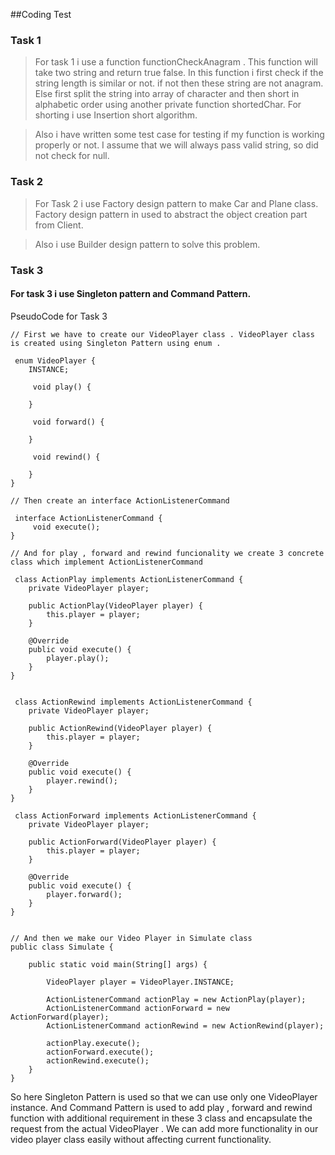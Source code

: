 
##Coding Test

### Task 1

> For task 1 i use a function functionCheckAnagram . This function will take two string and return true false.
In this function i first check if the string length is similar or not. if not then these string are not anagram. Else first split the string into array of character and then
short in alphabetic order using another private function shortedChar. For shorting i use Insertion short algorithm. 

> Also i have written some test case for testing if my function is working properly or not. I assume that we will always pass valid string, so did not check for null. 


### Task 2

> For Task 2 i use Factory design pattern to make Car and Plane class. Factory design pattern in used to abstract the object creation part from Client. 

> Also i use Builder design pattern to solve this problem. 


### Task 3 

#### For task 3 i use Singleton pattern and Command Pattern. 


PseudoCode for Task 3

```
// First we have to create our VideoPlayer class . VideoPlayer class is created using Singleton Pattern using enum .  

 enum VideoPlayer {
    INSTANCE;

     void play() {
        
    }

     void forward() {
       
    }

     void rewind() {
     
    }
}

// Then create an interface ActionListenerCommand

 interface ActionListenerCommand {
     void execute();
}

// And for play , forward and rewind funcionality we create 3 concrete class which implement ActionListenerCommand

 class ActionPlay implements ActionListenerCommand {
    private VideoPlayer player;

    public ActionPlay(VideoPlayer player) {
        this.player = player;
    }

    @Override
    public void execute() {
        player.play();
    }
}


 class ActionRewind implements ActionListenerCommand {
    private VideoPlayer player;

    public ActionRewind(VideoPlayer player) {
        this.player = player;
    }

    @Override
    public void execute() {
        player.rewind();
    }
}

 class ActionForward implements ActionListenerCommand {
    private VideoPlayer player;

    public ActionForward(VideoPlayer player) {
        this.player = player;
    }

    @Override
    public void execute() {
        player.forward();
    }
}


// And then we make our Video Player in Simulate class
public class Simulate {

    public static void main(String[] args) {

        VideoPlayer player = VideoPlayer.INSTANCE;

        ActionListenerCommand actionPlay = new ActionPlay(player);
        ActionListenerCommand actionForward = new ActionForward(player);
        ActionListenerCommand actionRewind = new ActionRewind(player);

        actionPlay.execute();
        actionForward.execute();
        actionRewind.execute();
    }
}

```


So here Singleton Pattern is used so that we can use only one VideoPlayer instance. And Command Pattern is used to add play , forward and rewind function with additional requirement in these 3 class and encapsulate the request from the actual VideoPlayer . 
We can add more functionality in our video player class easily without affecting current functionality. 

